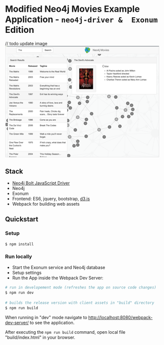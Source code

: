 # Modified Neo4j Movies Example Application - `neo4j-driver &  Exonum` Edition

// todo update image
![image of application](./img/demo.png)

## Stack

* [Neo4j Bolt JavaScript Driver](https://github.com/neo4j/neo4j-javascript-driver)
* Neo4j
* Exonum
* Frontend: ES6, jquery, bootstrap, [d3.js](http://d3js.org/)
* Webpack for building web assets

## Quickstart

### Setup

```bash
$ npm install
```

### Run locally

* Start the Exonum service and Neo4j database
* Setup settings
* Run the App inside the Webpack Dev Server:

```bash
# run in developement mode (refreshes the app on source code changes)
$ npm run dev

# builds the release version with client assets in "build" directory
$ npm run build
```

When running in "dev" mode navigate to [http://localhost:8080/webpack-dev-server/](http://localhost:8080/webpack-dev-server/) to see the application.

After executing the `npm run build` command,  open local file "build/index.html" in your browser.
